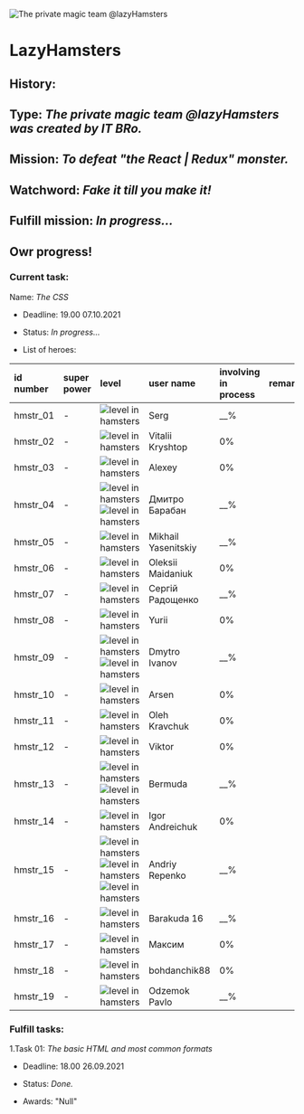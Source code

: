![The private magic team @lazyHamsters](https://github.com/lazyHamsters/lazyHamsters/blob/main/Support%20files/Pics/Git_big_Ring.png)
# LazyHamsters
## History:
## Type: *The private magic team @lazyHamsters was created by IT BRo.*
## Mission: *To defeat "the React | Redux" monster.*
## Watchword: *Fake it till you make it!*
## Fulfill mission: *In progress...*

## Owr progress!
### Current task:
Name: *The CSS*

- Deadline: 19.00 07.10.2021

- Status: *In progress...*

- List of heroes:  

| id number | super power | level | user name | involving in process | remark |
| :------------------- | :---- | :--- | :---| :---- | :---- |
| hmstr_01 | - | ![level in hamsters](https://github.com/lazyHamsters/lazyHamsters/blob/main/Support%20files/Pics/Git_small_30_30_pixels.png) | Serg | __% |  |
| hmstr_02 | - | ![level in hamsters](https://github.com/lazyHamsters/lazyHamsters/blob/main/Support%20files/Pics/Git_small_30_30_pixels.png)  | Vitalii Kryshtop | 0% |  |
| hmstr_03 | - | ![level in hamsters](https://github.com/lazyHamsters/lazyHamsters/blob/main/Support%20files/Pics/Git_small_30_30_pixels.png)   | Alexey | 0% |  |
| hmstr_04 | - | ![level in hamsters](https://github.com/lazyHamsters/lazyHamsters/blob/main/Support%20files/Pics/Git_small_30_30_pixels.png) ![level in hamsters](https://github.com/lazyHamsters/lazyHamsters/blob/main/Support%20files/Pics/Git_small_30_30_pixels.png) | Дмитро Барабан | __% |  |
| hmstr_05 | - | ![level in hamsters](https://github.com/lazyHamsters/lazyHamsters/blob/main/Support%20files/Pics/Git_small_30_30_pixels.png) | Mikhail Yasenitskiy | __% |  |
| hmstr_06 | - | ![level in hamsters](https://github.com/lazyHamsters/lazyHamsters/blob/main/Support%20files/Pics/Git_small_30_30_pixels.png) | Oleksii Maidaniuk | 0% |  |
| hmstr_07 | - | ![level in hamsters](https://github.com/lazyHamsters/lazyHamsters/blob/main/Support%20files/Pics/Git_small_30_30_pixels.png) | Сергій Радощенко  | __% |  |
| hmstr_08 | - | ![level in hamsters](https://github.com/lazyHamsters/lazyHamsters/blob/main/Support%20files/Pics/Git_small_30_30_pixels.png) | Yurii | 0% |  |
| hmstr_09 | - | ![level in hamsters](https://github.com/lazyHamsters/lazyHamsters/blob/main/Support%20files/Pics/Git_small_30_30_pixels.png) ![level in hamsters](https://github.com/lazyHamsters/lazyHamsters/blob/main/Support%20files/Pics/Git_small_30_30_pixels.png) | Dmytro Ivanov | __% |  |
| hmstr_10 | - | ![level in hamsters](https://github.com/lazyHamsters/lazyHamsters/blob/main/Support%20files/Pics/Git_small_30_30_pixels.png) | Arsen | 0% |  |
| hmstr_11 | - | ![level in hamsters](https://github.com/lazyHamsters/lazyHamsters/blob/main/Support%20files/Pics/Git_small_30_30_pixels.png) | Oleh Kravchuk | 0% |  |
| hmstr_12 | - | ![level in hamsters](https://github.com/lazyHamsters/lazyHamsters/blob/main/Support%20files/Pics/Git_small_30_30_pixels.png) | Viktor | 0% |  |
| hmstr_13 | - | ![level in hamsters](https://github.com/lazyHamsters/lazyHamsters/blob/main/Support%20files/Pics/Git_small_30_30_pixels.png)![level in hamsters](https://github.com/lazyHamsters/lazyHamsters/blob/main/Support%20files/Pics/Git_small_30_30_pixels.png) | Bermuda | __% |  |
| hmstr_14 | - | ![level in hamsters](https://github.com/lazyHamsters/lazyHamsters/blob/main/Support%20files/Pics/Git_small_30_30_pixels.png) | Igor Andreichuk | 0% |  |
| hmstr_15 | - | ![level in hamsters](https://github.com/lazyHamsters/lazyHamsters/blob/main/Support%20files/Pics/Git_small_30_30_pixels.png)![level in hamsters](https://github.com/lazyHamsters/lazyHamsters/blob/main/Support%20files/Pics/Git_small_30_30_pixels.png)![level in hamsters](https://github.com/lazyHamsters/lazyHamsters/blob/main/Support%20files/Pics/Git_small_30_30_pixels.png) | Andriy Repenko | __% |  |
| hmstr_16 | - | ![level in hamsters](https://github.com/lazyHamsters/lazyHamsters/blob/main/Support%20files/Pics/Git_small_30_30_pixels.png) | Barakuda 16 | __% |  |
| hmstr_17 | - | ![level in hamsters](https://github.com/lazyHamsters/lazyHamsters/blob/main/Support%20files/Pics/Git_small_30_30_pixels.png) | Максим | 0% |  |
| hmstr_18 | - | ![level in hamsters](https://github.com/lazyHamsters/lazyHamsters/blob/main/Support%20files/Pics/Git_small_30_30_pixels.png) | bohdanchik88 | 0% |  |
| hmstr_19 | - | ![level in hamsters](https://github.com/lazyHamsters/lazyHamsters/blob/main/Support%20files/Pics/Git_small_30_30_pixels.png) | Odzemok Pavlo | __% |  |




### Fulfill tasks:
1.Task 01: *The basic HTML and most common formats*

- Deadline: 18.00 26.09.2021

- Status: *Done.*

- Awards: "Null"
